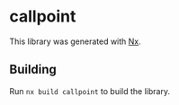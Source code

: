 # callpoint

This library was generated with [Nx](https://nx.dev).

## Building

Run `nx build callpoint` to build the library.
